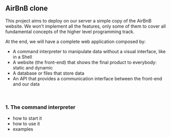 ## AirBnB clone
This project aims to deploy on our server a simple copy of the AirBnB website. We won’t implement all the features, only some of them to cover all fundamental concepts of the higher level programming track.

At the end, we will have a complete web application composed by:

* A command interpreter to manipulate data without a visual interface, like in a Shell
* A website (the front-end) that shows the final product to everybody: static and dynamic
* A database or files that store data
* An API that provides a communication interface between the front-end and our data
<br>

### 1. The command interpreter
* how to start it
* how to use it
* examples
